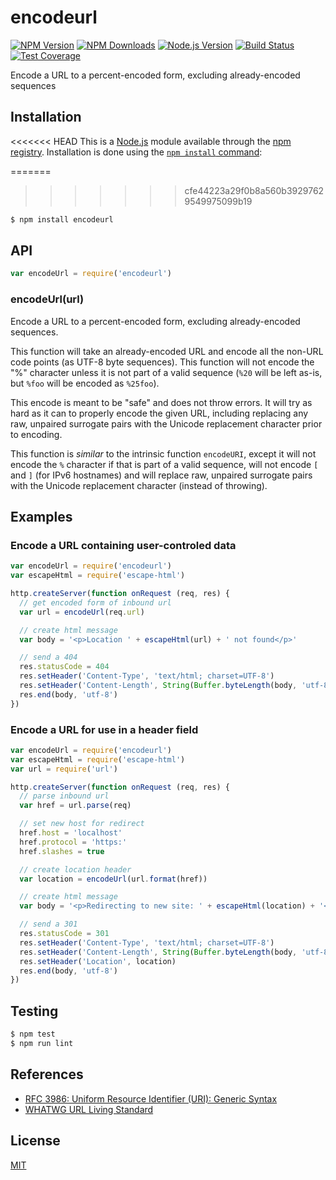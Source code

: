 # encodeurl

[![NPM Version][npm-image]][npm-url]
[![NPM Downloads][downloads-image]][downloads-url]
[![Node.js Version][node-version-image]][node-version-url]
[![Build Status][travis-image]][travis-url]
[![Test Coverage][coveralls-image]][coveralls-url]

Encode a URL to a percent-encoded form, excluding already-encoded sequences

## Installation

<<<<<<< HEAD
This is a [Node.js](https://nodejs.org/en/) module available through the
[npm registry](https://www.npmjs.com/). Installation is done using the
[`npm install` command](https://docs.npmjs.com/getting-started/installing-npm-packages-locally):

=======
>>>>>>> cfe44223a29f0b8a560b39297629549975099b19
```sh
$ npm install encodeurl
```

## API

```js
var encodeUrl = require('encodeurl')
```

### encodeUrl(url)

Encode a URL to a percent-encoded form, excluding already-encoded sequences.

This function will take an already-encoded URL and encode all the non-URL
code points (as UTF-8 byte sequences). This function will not encode the
"%" character unless it is not part of a valid sequence (`%20` will be
left as-is, but `%foo` will be encoded as `%25foo`).

This encode is meant to be "safe" and does not throw errors. It will try as
hard as it can to properly encode the given URL, including replacing any raw,
unpaired surrogate pairs with the Unicode replacement character prior to
encoding.

This function is _similar_ to the intrinsic function `encodeURI`, except it
will not encode the `%` character if that is part of a valid sequence, will
not encode `[` and `]` (for IPv6 hostnames) and will replace raw, unpaired
surrogate pairs with the Unicode replacement character (instead of throwing).

## Examples

### Encode a URL containing user-controled data

```js
var encodeUrl = require('encodeurl')
var escapeHtml = require('escape-html')

http.createServer(function onRequest (req, res) {
  // get encoded form of inbound url
  var url = encodeUrl(req.url)

  // create html message
  var body = '<p>Location ' + escapeHtml(url) + ' not found</p>'

  // send a 404
  res.statusCode = 404
  res.setHeader('Content-Type', 'text/html; charset=UTF-8')
  res.setHeader('Content-Length', String(Buffer.byteLength(body, 'utf-8')))
  res.end(body, 'utf-8')
})
```

### Encode a URL for use in a header field

```js
var encodeUrl = require('encodeurl')
var escapeHtml = require('escape-html')
var url = require('url')

http.createServer(function onRequest (req, res) {
  // parse inbound url
  var href = url.parse(req)

  // set new host for redirect
  href.host = 'localhost'
  href.protocol = 'https:'
  href.slashes = true

  // create location header
  var location = encodeUrl(url.format(href))

  // create html message
  var body = '<p>Redirecting to new site: ' + escapeHtml(location) + '</p>'

  // send a 301
  res.statusCode = 301
  res.setHeader('Content-Type', 'text/html; charset=UTF-8')
  res.setHeader('Content-Length', String(Buffer.byteLength(body, 'utf-8')))
  res.setHeader('Location', location)
  res.end(body, 'utf-8')
})
```

## Testing

```sh
$ npm test
$ npm run lint
```

## References

- [RFC 3986: Uniform Resource Identifier (URI): Generic Syntax][rfc-3986]
- [WHATWG URL Living Standard][whatwg-url]

[rfc-3986]: https://tools.ietf.org/html/rfc3986
[whatwg-url]: https://url.spec.whatwg.org/

## License

[MIT](LICENSE)

[npm-image]: https://img.shields.io/npm/v/encodeurl.svg
[npm-url]: https://npmjs.org/package/encodeurl
[node-version-image]: https://img.shields.io/node/v/encodeurl.svg
[node-version-url]: https://nodejs.org/en/download
[travis-image]: https://img.shields.io/travis/pillarjs/encodeurl.svg
[travis-url]: https://travis-ci.org/pillarjs/encodeurl
[coveralls-image]: https://img.shields.io/coveralls/pillarjs/encodeurl.svg
[coveralls-url]: https://coveralls.io/r/pillarjs/encodeurl?branch=master
[downloads-image]: https://img.shields.io/npm/dm/encodeurl.svg
[downloads-url]: https://npmjs.org/package/encodeurl
